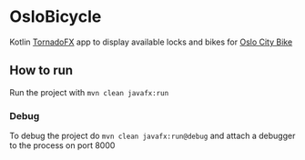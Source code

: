 # OsloBicycle
Kotlin [TornadoFX](https://github.com/edvin/tornadofx) app to display available locks and bikes for [Oslo City Bike](https://oslobysykkel.no/en)

## How to run
Run the project with ```mvn clean javafx:run```

### Debug
To debug the project do ```mvn clean javafx:run@debug``` and attach a debugger to the process on port 8000
